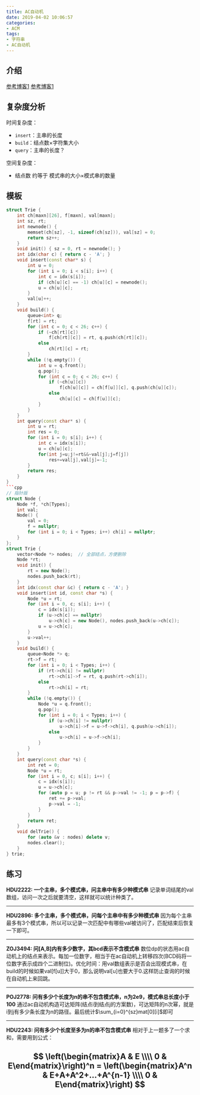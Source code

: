 ```yaml
---
title: AC自动机
date: 2019-04-02 10:06:57
categories:
- ACM
tags:
- 字符串
- AC自动机
---
```


## 介绍

[参考博客1](https://www.luogu.org/blog/42196/qiang-shi-tu-xie-ac-zi-dong-ji)
[参考博客1](http://www.cnblogs.com/cjyyb/p/7196308.html)

## 复杂度分析
时间复杂度：
- `insert`：主串的长度
- `build`：结点数×字符集大小
- `query`：主串的长度？

空间复杂度：
- 结点数 约等于 模式串的大小×模式串的数量
<!--more-->
## 模板
```cpp
struct Trie {
    int ch[maxn][26], f[maxn], val[maxn];
    int sz, rt;
    int newnode() {
        memset(ch[sz], -1, sizeof(ch[sz])), val[sz] = 0;
        return sz++;
    }
    void init() { sz = 0, rt = newnode(); }
    int idx(char c) { return c - 'A'; }
    void insert(const char* s) {
        int u = 0;
        for (int i = 0; i < s[i]; i++) {
            int c = idx(s[i]);
            if (ch[u][c] == -1) ch[u][c] = newnode();
            u = ch[u][c];
        }
        val[u]++;
    }
    void build() {
        queue<int> q;
        f[rt] = rt;
        for (int c = 0; c < 26; c++) {
            if (~ch[rt][c])
                f[ch[rt][c]] = rt, q.push(ch[rt][c]);
            else
                ch[rt][c] = rt;
        }
        while (!q.empty()) {
            int u = q.front();
            q.pop();
            for (int c = 0; c < 26; c++) {
                if (~ch[u][c])
                    f[ch[u][c]] = ch[f[u]][c], q.push(ch[u][c]);
                else
                    ch[u][c] = ch[f[u]][c];
            }
        }
    }
    int query(const char* s) {
        int u = rt;
        int res = 0;
        for (int i = 0; s[i]; i++) {
            int c = idx(s[i]);
            u = ch[u][c];
            for(int j=u;j!=rt&&~val[j];j=f[j])
                res+=val[j],val[j]=-1;
        }
        return res;
    }
}
```cpp
// 指针版
struct Node {
    Node *f, *ch[Types];
    int val;
    Node() {
        val = 0;
        f = nullptr;
        for (int i = 0; i < Types; i++) ch[i] = nullptr;
    }
};
struct Trie {
    vector<Node *> nodes;  // 全部结点，方便删除
    Node *rt;
    void init() {
        rt = new Node();
        nodes.push_back(rt);
    }
    int idx(const char &c) { return c - 'A'; }
    void insert(int id, const char *s) {
        Node *u = rt;
        for (int i = 0, c; s[i]; i++) {
            c = idx(s[i]);
            if (u->ch[c] == nullptr)
                u->ch[c] = new Node(), nodes.push_back(u->ch[c]);
            u = u->ch[c];
        }
        u->val++;
    }
    void build() {
        queue<Node *> q;
        rt->f = rt;
        for (int i = 0; i < Types; i++) {
            if (rt->ch[i] != nullptr)
                rt->ch[i]->f = rt, q.push(rt->ch[i]);
            else
                rt->ch[i] = rt;
        }
        while (!q.empty()) {
            Node *u = q.front();
            q.pop();
            for (int i = 0; i < Types; i++) {
                if (u->ch[i] != nullptr)
                    u->ch[i]->f = u->f->ch[i], q.push(u->ch[i]);
                else
                    u->ch[i] = u->f->ch[i];
            }
        }
    }
    int query(const char *s) {
        int ret = 0;
        Node *u = rt;
        for (int i = 0, c; s[i]; i++) {
            c = idx(s[i]);
            u = u->ch[c];
            for (auto p = u; p != rt && p->val != -1; p = p->f) {
                ret += p->val;
                p->val = -1;
            }
        }
        return ret;
    }
    void delTrie() {
        for (auto &v : nodes) delete v;
        nodes.clear();
    }
} trie;
```

## 练习

**HDU2222: 一个主串，多个模式串，问主串中有多少种模式串**
记录单词结尾的val数组，访问一次之后就要清空，这样就可以统计种类了。

---

**HDU2896: 多个主串，多个模式串，问每个主串中有多少种模式串**
因为每个主串最多有3个模式串，所以可以记录一次匹配中有哪些val被访问了，匹配结束后恢复一下即可。

---

**ZOJ3494: 问[A,B]内有多少数字，其bcd表示不含模式串**
数位dp的状态用ac自动机上的结点来表示。每加一位数字，相当于在ac自动机上转移四次(BCD码将一位数字表示成四个二进制位)。优化时间：用val数组表示是否会出现模式串，在build的时候如果val[f[u]]大于0，那么说明val[u]也要大于0.这样防止查询的时候在自动机上来回跳。

---

**POJ2778: 问有多少个长度为n的串不包含模式串，n为2e9，模式串总长度小于100**
通过ac自动机构造可达矩阵(结点i到结点j的方案数)，可达矩阵的n次幂，就是i到j有多少条长度为n的路径。最后统计$\sum_{i=0}^{sz}mat[0][i]$即可

---

**HDU2243: 问有多少个长度至多为n的串不包含模式串**
相对于上一题多了一个求和，需要用到公式：

$$ \left(\begin{matrix}A & E \\\\ 0 & E\end{matrix}\right)^n = \left(\begin{matrix}A^n & E+A+A^2+...+A^{n-1} \\\\ 0 & E\end{matrix}\right) $$
---